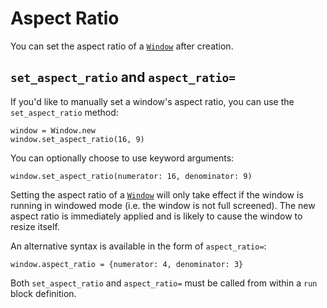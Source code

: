 # Aspect Ratio

You can set the aspect ratio of a [`Window`](/deep-dive/window.md) after creation.

## `set_aspect_ratio` and `aspect_ratio=`

If you'd like to manually set a window's aspect ratio, you can use the `set_aspect_ratio` method:

```crystal
window = Window.new
window.set_aspect_ratio(16, 9)
```

You can optionally choose to use keyword arguments:

```crystal
window.set_aspect_ratio(numerator: 16, denominator: 9)
```

Setting the aspect ratio of a [`Window`](/deep-dive/window.md) will only take effect if the window is running in windowed mode (i.e. the window is not full screened). The new aspect ratio is immediately applied and is likely to cause the window to resize itself.

An alternative syntax is available in the form of `aspect_ratio=`:

```crystal
window.aspect_ratio = {numerator: 4, denominator: 3}
```

Both `set_aspect_ratio` and `aspect_ratio=` must be called from within a `run` block definition.
